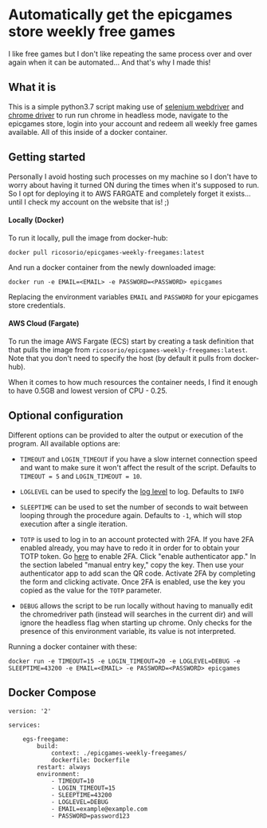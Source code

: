 # Automatically get the epicgames store weekly free games
I like free games but I don't like repeating the same process over and over again when it can be automated... And that's why I made this!

## What it is
This is a simple python3.7 script making use of [selenium webdriver](https://selenium.dev/) and [chrome driver](https://sites.google.com/a/chromium.org/chromedriver/) to run run chrome in headless mode, navigate to the epicgames store, login into your account and redeem all weekly free games available. All of this inside of a docker container.

## Getting started
Personally I avoid hosting such processes on my machine so I don't have to worry about having it turned ON during the times when it's supposed to run. So I opt for deploying it to AWS FARGATE and completely forget it exists... until I check my account on the website that is! ;)

#### Locally (Docker)
To run it locally, pull the image from docker-hub:
```
docker pull ricosorio/epicgames-weekly-freegames:latest
```
And run a docker container from the newly downloaded image:
```
docker run -e EMAIL=<EMAIL> -e PASSWORD=<PASSWORD> epicgames
```
Replacing the environment variables `EMAIL` and `PASSWORD` for your epicgames store credentials.

#### AWS Cloud (Fargate)
To run the image AWS Fargate (ECS) start by creating a task definition that that pulls the image from `ricosorio/epicgames-weekly-freegames:latest`. Note that you don't need to specify the host (by default it pulls from docker-hub).

When it comes to how much resources the container needs, I find it enough to have 0.5GB and lowest version of CPU - 0.25.

## Optional configuration
Different options can be provided to alter the output or execution of the program. All available options are:

- `TIMEOUT` and `LOGIN_TIMEOUT` if you have a slow internet connection speed and want to make sure it won't affect the result of the script. Defaults to `TIMEOUT = 5` and `LOGIN_TIMEOUT = 10`.

- `LOGLEVEL` can be used to specify the [log level](https://docs.python.org/3.7/library/logging.html#logging-levels) to log. Defaults to `INFO`

- `SLEEPTIME` can be used to set the number of seconds to wait between looping through the procedure again. Defaults to `-1`, which will stop execution after a single iteration.

- `TOTP` is used to log in to an account protected with 2FA. If you have 2FA enabled already, you may have to redo it in order for to obtain your TOTP token. Go [here](https://www.epicgames.com/account/password) to enable 2FA. Click "enable authenticator app." In the section labeled "manual entry key," copy the key. Then use your authenticator app to add scan the QR code. Activate 2FA by completing the form and clicking activate. Once 2FA is enabled, use the key you copied as the value for the `TOTP` parameter.

- `DEBUG` allows the script to be run locally without having to manually edit the chromedriver path (instead will searches in the current dir) and will ignore the headless flag when starting up chrome. Only checks for the presence of this environment variable, its value is not interpreted.

Running a docker container with these:
```
docker run -e TIMEOUT=15 -e LOGIN_TIMEOUT=20 -e LOGLEVEL=DEBUG -e SLEEPTIME=43200 -e EMAIL=<EMAIL> -e PASSWORD=<PASSWORD> epicgames
```

## Docker Compose
```
version: '2'

services:

    egs-freegame:
        build:
            context: ./epicgames-weekly-freegames/
            dockerfile: Dockerfile
        restart: always
        environment:
            - TIMEOUT=10
            - LOGIN_TIMEOUT=15
            - SLEEPTIME=43200
            - LOGLEVEL=DEBUG
            - EMAIL=example@example.com
            - PASSWORD=password123
```
